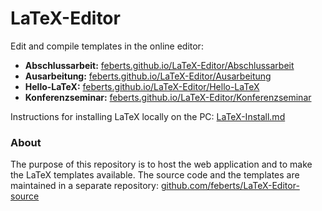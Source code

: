 # LaTeX-Editor

Edit and compile templates in the online editor:

* **Abschlussarbeit:** [feberts.github.io/LaTeX-Editor/Abschlussarbeit](https://feberts.github.io/LaTeX-Editor/Abschlussarbeit)
* **Ausarbeitung:** [feberts.github.io/LaTeX-Editor/Ausarbeitung](https://feberts.github.io/LaTeX-Editor/Ausarbeitung)
* **Hello-LaTeX:** [feberts.github.io/LaTeX-Editor/Hello-LaTeX](https://feberts.github.io/LaTeX-Editor/Hello-LaTeX)
* **Konferenzseminar:** [feberts.github.io/LaTeX-Editor/Konferenzseminar](https://feberts.github.io/LaTeX-Editor/Konferenzseminar)

Instructions for installing LaTeX locally on the PC: [LaTeX-Install.md](./LaTeX-Install.md)

### About

The purpose of this repository is to host the web application and to make the LaTeX templates available. The source code and the templates are maintained in a separate repository: [github.com/feberts/LaTeX-Editor-source](https://github.com/feberts/LaTeX-Editor-source)